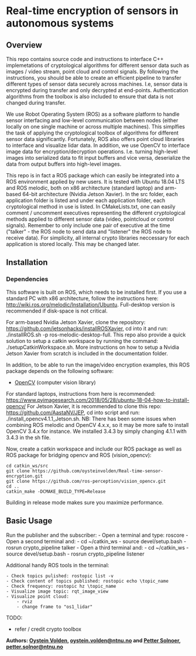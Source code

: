 # Real-time encryption of sensors in autonomous systems

## Overview
This repo contains source code and instructions to interface C++ implemetations of cryptological algorithms for different sensor data such as images / video stream, point cloud and control signals. By following the instructions, you should be able to create an efficient pipeline to transfer different types of sensor data securely across machines. I.e, sensor data is encrypted during transfer and only decrypted at end-points. Authentication algorithms from the toolbox is also included to ensure that data is not changed during transfer.

We use Robot Operating System (ROS) as a software platform to handle sensor interfacing and low-level communication between nodes (either locally on one single machine or across multiple machines). This simplfies the task of applying the cryptological toolbox of algorithms for different sensor data significantly. Fortunately, ROS also offers point cloud libraries to interface and visualize lidar data. In addition, we use OpenCV to interface image data for encryption/decryption operations. I.e. turning high-level images into serialized data to fit input buffers and vice versa, deserialize the data from output buffers into high-level images. 
 
This repo is in fact a ROS package which can easily be integrated into a ROS environment applied by new users. It is tested with Ubuntu 18.04 LTS and ROS melodic, both on x86 architecture (standard laptop) and arm-based 64-bit architecture (Nvidia Jetson Xavier). In the src folder, each application folder is listed and under each application folder, each cryptological method in use is listed. In CMakeLists.txt, one can easily comment / uncomment executives representing the different cryptological methods applied to different sensor data (video, pointcloud or control signals). Remember to only include one pair of executive at the time ("talker" - the ROS node to send data and "listener" the ROS node to receive data). For simplicity, all internal crypto libraries neccessary for each application is stored locally. This may be changed later. 

## Installation

### Dependencies
This software is built on ROS, which needs to be installed first. If you use a standard PC with x86 architecture, follow the instructions here: http://wiki.ros.org/melodic/Installation/Ubuntu. Full-desktop version is recommended if disk-space is not critical.

For arm-based Nvidia Jetson Xavier, clone the repository: https://github.com/jetsonhacks/installROSXavier, cd into it and run: ./installROS.sh -p ros-melodic-desktop-full. This repo also provide a quick solution to setup a catkin workspace by running the command: ./setupCatkinWorkspace.sh. More instructions on how to setup a Nvidia Jetson Xavier from scratch is included in the documentation folder. 

In addition, to be able to run the image/video encryption examples, this ROS package depends on the following software:

- [OpenCV](http://opencv.org/) (computer vision library)

For standard laptops, instructions from here is recommended: https://www.pyimagesearch.com/2018/05/28/ubuntu-18-04-how-to-install-opencv/
For Jetson Xavier, it is recommended to clone this repo: https://github.com/AastaNV/JEP, cd into script and run: ./install_opencv4.1.1_Jetson.sh. 
NB: There has been some issues when combining ROS melodic and OpenCV 4.x.x, so it may be more safe to install OpenCV 3.4.x for instance. We installed 3.4.3 by simply changing 4.1.1 with 3.4.3 in the sh file.

Now, create a catkin workspace and include our ROS package as well as ROS package for bridging opencv and ROS (vision_opencv):

    cd catkin_ws/src
    git clone https://github.com/oysteinvolden/Real-time-sensor-encryption.git
    git clone https://github.com/ros-perception/vision_opencv.git 
    cd ..
    catkin_make -DCMAKE_BUILD_TYPE=Release

Building in release mode makes sure you maximize performance. 

## Basic Usage
Run the publisher and the subscriber:
    - Open a terminal and type: roscore
	- Open a second terminal and:
		- cd ~/catkin_ws
		- source devel/setup.bash
		- rosrun crypto_pipeline talker
	- Open a third terminal and:
		- cd ~/catkin_ws
		- source devel/setup.bash
		- rosrun crypto_pipeline listener


Additional handy ROS tools in the terminal:
	
    - Check topics pulished: rostopic list -v
    - Check content of topics published: rostopic echo \topic_name
    - Check frequency: rostopic hz \topic_name
    - Visualize image topic: rqt_image_view
    - Visualize point cloud:
        - rviz
        - change frame to "os1_lidar"





TODO: 
- refer / credit crypto toolbox



**Authors: [Oystein Volden](https://www.ntnu.no/ansatte/oystv), oystein.volden@ntnu.no and [Petter Solnoer](https://www.ntnu.no/ansatte/petter.solnor), petter.solnor@ntnu.no**